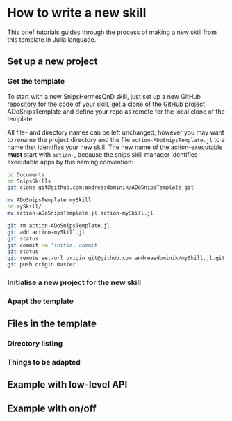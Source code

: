# How to write a new skill

This brief tutorials guides through the process of
making a new skill from this template in Julia language.


## Set up a new project
### Get the template

To start with a new SnipsHermesQnD skill, just set up a new GitHub repository for
the code of your skill,
get a clone of the GitHub project ADoSnipsTemplate and
define your repo as remote for the local clone of the template.

All file- and directory names can be left unchanged; however you
may want to rename the project directory and
the file `action-ADoSnipsTemplate.jl` to a name
thet identifies your new skill. The new name of the
action-executable **must** start with
`action-`, because the snips skill manager identifies executable
apps by this naming convention:

```sh
cd Documents
cd SnipsSkills
git clone git@github.com:andreasdominik/ADoSnipsTemplate.git

mv ADoSnipsTemplate mySkill
cd mySkill/
mv action-ADoSnipsTemplate.jl action-mySkill.jl

git rm action-ADoSnipsTemplate.jl
git add action-mySkill.jl
git status
git commit -m 'initial commit'
git status
git remote set-url origin git@github.com:andreasdominik/mySkill.jl.git
git push origin master
```


### Initialise a new project for the new skill


### Apapt the template

## Files in the template

### Directory listing

### Things to be adapted

## Example with low-level API



## Example with on/off
